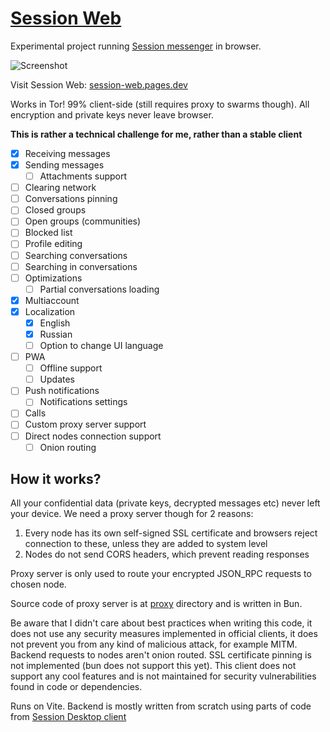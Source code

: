 # [Session Web](https://session-web.pages.dev)

Experimental project running [Session messenger](https://getsession.org) in browser.

![Screenshot](https://github.com/VityaSchel/session-web/assets/59040542/3d8a1744-efa5-4cbc-8c60-5d06dfcc77c3)

Visit Session Web: [session-web.pages.dev](https://session-web.pages.dev)

Works in Tor! 99% client-side (still requires proxy to swarms though). All encryption and private keys never leave browser.

**This is rather a technical challenge for me, rather than a stable client**

- [X] Receiving messages
- [X] Sending messages
  - [ ] Attachments support
- [ ] Clearing network
- [ ] Conversations pinning
- [ ] Closed groups
- [ ] Open groups (communities)
- [ ] Blocked list
- [ ] Profile editing
- [ ] Searching conversations
- [ ] Searching in conversations
- [ ] Optimizations
  - [ ] Partial conversations loading
- [X] Multiaccount
- [X] Localization
  - [X] English
  - [X] Russian
  - [ ] Option to change UI language
- [ ] PWA
  - [ ] Offline support
  - [ ] Updates
- [ ] Push notifications
  - [ ] Notifications settings
- [ ] Calls
- [ ] Custom proxy server support
- [ ] Direct nodes connection support
  - [ ] Onion routing

## How it works?

All your confidential data (private keys, decrypted messages etc) never left your device. We need a proxy server though for 2 reasons:
1. Every node has its own self-signed SSL certificate and browsers reject connection to these, unless they are added to system level
2. Nodes do not send CORS headers, which prevent reading responses

Proxy server is only used to route your encrypted JSON_RPC requests to chosen node.

Source code of proxy server is at [proxy](./proxy) directory and is written in Bun.

Be aware that I didn't care about best practices when writing this code, it does not use any security measures implemented in official clients, it does not prevent you from any kind of malicious attack, for example MITM. Backend requests to nodes aren't onion routed. SSL certificate pinning is not implemented (bun does not support this yet). This client does not support any cool features and is not maintained for security vulnerabilities found in code or dependencies.

Runs on Vite. Backend is mostly written from scratch using parts of code from [Session Desktop client](https://github.com/oxen-io/session-desktop)